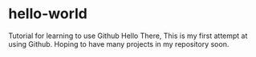# hello-world
Tutorial for learning to use Github
Hello There, 
This is my first attempt at using Github.
Hoping to have many projects in my repository soon.

